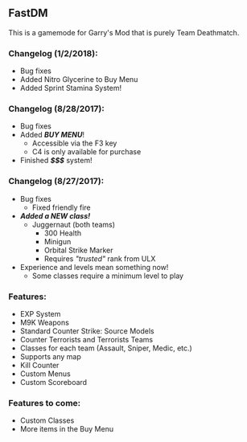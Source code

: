 ## FastDM
This is a gamemode for Garry's Mod that is purely Team Deathmatch.

### Changelog (1/2/2018):
- Bug fixes
- Added Nitro Glycerine to Buy Menu
- Added Sprint Stamina System!

### Changelog (8/28/2017):
- Bug fixes
- Added **_BUY MENU_**!
  - Accessible via the F3 key
  - C4 is only available for purchase
- Finished **_$$$_** system!

### Changelog (8/27/2017):
- Bug fixes
  - Fixed friendly fire
- **_Added a NEW class!_**
  - Juggernaut (both teams)
    - 300 Health
    - Minigun
    - Orbital Strike Marker
    - Requires *"trusted"* rank from ULX
- Experience and levels mean something now!
  - Some classes require a minimum level to play

### Features:
- EXP System
- M9K Weapons
- Standard Counter Strike: Source Models
- Counter Terrorists and Terrorists Teams
- Classes for each team (Assault, Sniper, Medic, etc.)
- Supports any map
- Kill Counter
- Custom Menus
- Custom Scoreboard

### Features to come:
- Custom Classes
- More items in the Buy Menu
